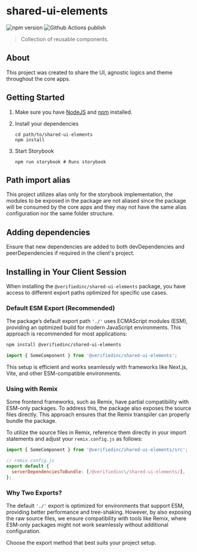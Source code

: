 # shared-ui-elements

![npm version](https://img.shields.io/npm/v/%40verifiedinc-public%2Fshared-ui-elements?label=npm%20package&labelColor=%233c434b&color=%2332c553&cacheSeconds=60)
![Github Actions publish](https://github.com/VerifiedInc/shared-ui-elements/actions/workflows/publish.yml/badge.svg)

> Collection of reusable components.

## About

This project was created to share the UI, agnostic logics and theme throughout the core apps.

## Getting Started

1. Make sure you have [NodeJS](https://nodejs.org/) and [npm](https://www.npmjs.com/) installed.
2. Install your dependencies

   ```
   cd path/to/shared-ui-elements
   npm install
   ```

3. Start Storybook

   ```
   npm run storybook # Runs storybook
   ```

## Path import alias

This project utilizes alias only for the storybook implementation, the modules to be exposed in the package are not aliased since the package will be consumed by the core apps and they may not have the same alias configuration nor the same folder structure.

## Adding dependencies

Ensure that new dependencies are added to both devDependencies and peerDependencies if required in the client's project.

## Installing in Your Client Session

When installing the `@verifiedinc/shared-ui-elements` package, you have access to different export paths optimized for specific use cases.

### Default ESM Export (Recommended)

The package’s default export path `'./'` uses ECMAScript modules (ESM), providing an optimized build for modern JavaScript environments. This approach is recommended for most applications:

```bash
npm install @verifiedinc/shared-ui-elements
```

```typescript
import { SomeComponent } from '@verifiedinc/shared-ui-elements';
```

This setup is efficient and works seamlessly with frameworks like Next.js, Vite, and other ESM-compatible environments.

### Using with Remix

Some frontend frameworks, such as Remix, have partial compatibility with ESM-only packages. To address this, the package also exposes the source files directly. This approach ensures that the Remix transpiler can properly bundle the package.

To utilize the source files in Remix, reference them directly in your import statements and adjust your `remix.config.js` as follows:

```typescript
import { SomeComponent } from '@verifiedinc/shared-ui-elements/src';
```

```js
// remix.config.js
export default {
  serverDependenciesToBundle: [/@verifiedinc\/shared-ui-elements/],
};
```

### Why Two Exports?

The default `'./'` export is optimized for environments that support ESM, providing better performance and tree-shaking. However, by also exposing the raw source files, we ensure compatibility with tools like Remix, where ESM-only packages might not work seamlessly without additional configuration.

Choose the export method that best suits your project setup.
